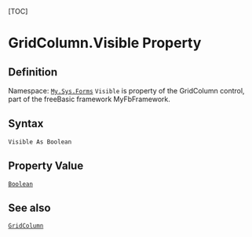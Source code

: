 [TOC]
# GridColumn.Visible Property

## Definition
Namespace: [`My.Sys.Forms`](My.Sys.Forms.md)
`Visible` is property of the GridColumn control, part of the freeBasic framework MyFbFramework.
## Syntax
```freeBasic
Visible As Boolean
```
## Property Value
[`Boolean`]("https://www.freebasic.net/wiki/KeyPgBoolean")
## See also
[`GridColumn`](GridColumn.md)
